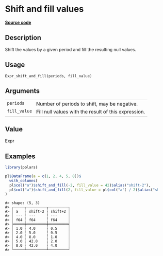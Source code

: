 
# Shift and fill values

[**Source code**](https://github.com/pola-rs/r-polars/tree/main/R/expr__expr.R#L1617)

## Description

Shift the values by a given period and fill the resulting null values.

## Usage

<pre><code class='language-R'>Expr_shift_and_fill(periods, fill_value)
</code></pre>

## Arguments

<table>
<tr>
<td style="white-space: nowrap; font-family: monospace; vertical-align: top">
<code id="Expr_shift_and_fill_:_periods">periods</code>
</td>
<td>
Number of periods to shift, may be negative.
</td>
</tr>
<tr>
<td style="white-space: nowrap; font-family: monospace; vertical-align: top">
<code id="Expr_shift_and_fill_:_fill_value">fill_value</code>
</td>
<td>
Fill null values with the result of this expression.
</td>
</tr>
</table>

## Value

Expr

## Examples

``` r
library(polars)

pl$DataFrame(a = c(1, 2, 4, 5, 8))$
  with_columns(
  pl$col("a")$shift_and_fill(-2, fill_value = 42)$alias("shift-2"),
  pl$col("a")$shift_and_fill(2, fill_value = pl$col("a") / 2)$alias("shift+2")
)
```

    #> shape: (5, 3)
    #> ┌─────┬─────────┬─────────┐
    #> │ a   ┆ shift-2 ┆ shift+2 │
    #> │ --- ┆ ---     ┆ ---     │
    #> │ f64 ┆ f64     ┆ f64     │
    #> ╞═════╪═════════╪═════════╡
    #> │ 1.0 ┆ 4.0     ┆ 0.5     │
    #> │ 2.0 ┆ 5.0     ┆ 0.5     │
    #> │ 4.0 ┆ 8.0     ┆ 1.0     │
    #> │ 5.0 ┆ 42.0    ┆ 2.0     │
    #> │ 8.0 ┆ 42.0    ┆ 4.0     │
    #> └─────┴─────────┴─────────┘
